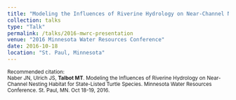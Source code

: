 ```yaml
---
title: "Modeling the Influences of Riverine Hydrology on Near-Channel Nesting Habitat for State-Listed Turtle Species"
collection: talks
type: "Talk"
permalink: /talks/2016-mwrc-presentation
venue: "2016 Minnesota Water Resources Conference"
date: 2016-10-18
location: "St. Paul, Minnesota"
---
```


<p style="font-size: smaller">Recommended citation:<br />
Naber JN, Ulrich JS, <b>Talbot MT</b>. Modeling the Influences of Riverine Hydrology on Near-Channel Nesting Habitat for State-Listed Turtle Species. Minnesota Water Resources Conference. St. Paul, MN. Oct 18-19, 2016.
</p>